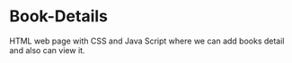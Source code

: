 # Book-Details
HTML web page with CSS and Java Script where we can add books detail and also can view it.
